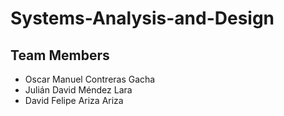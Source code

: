# Systems-Analysis-and-Design
## Team Members
*  Oscar Manuel Contreras Gacha
*  Julián David Méndez Lara
*  David Felipe Ariza Ariza
